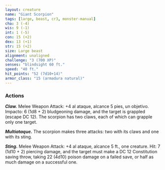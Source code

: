 ```yaml
---
layout: creature
name: "Giant Scorpion"
tags: [large, beast, cr3, monster-manual]
cha: 3 (-4)
wis: 9 (-1)
int: 1 (-5)
con: 15 (+2)
dex: 13 (+1)
str: 15 (+2)
size: Large beast
alignment: unaligned
challenge: "3 (700 XP)"
senses: "blindsight 60 ft."
speed: "40 ft."
hit_points: "52 (7d10+14)"
armor_class: "15 (armadura natural)"
---
```


### Actions

***Claw.*** Melee Weapon Attack: +4 al ataque, alcance 5 pies, un objetivo. Impacto: 6 (1d8 + 2) bludgeoning damage, and the target is grappled (escape DC 12). The scorpion has two claws, each of which can grapple only one target.

***Multiataque.*** The scorpion makes three attacks: two with its claws and one with its sting.

***Sting.*** Melee Weapon Attack: +4 al ataque, alcance 5 ft., one creature. Hit: 7 (1d10 + 2) piercing damage, and the target must make a DC 12 Constitution saving throw, taking 22 (4d10) poison damage on a failed save, or half as much damage on a successful one.